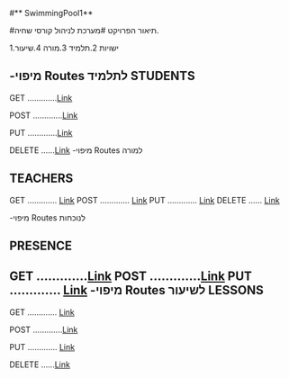 #** SwimmingPool1**

#תיאור הפרויקט
#מערכת לניהול קורסי שחיה.

1.ישויות
2.תלמיד
3.מורה
4.שיעור


-מיפוי Routes לתלמיד
STUDENTS
---

GET .............[Link]( https://SwimmingPool.co.il/Student/?id)

POST .............[Link]( https://SwimmingPool.co.il/Student)

PUT .............[Link]( https://SwimmingPool.co.il/Student/id)

DELETE ......[Link]( https://SwimmingPool.co.il/Student/id)
-מיפוי Routes למורה

TEACHERS
---

GET ............. [Link]( https://SwimmingPool.co.il/Teacher/?id)
POST .............  [Link]( https://SwimmingPool.co.il/Teacher) 
PUT ............. [Link]( https://SwimmingPool.co.il/Teacher/id)
DELETE ...... [Link]( https://SwimmingPool.co.il/Teacher/id)


-מיפוי Routes לנוכחות

PRESENCE
---

GET .............[Link](https://SwimmingPool.co.il/Presence/?studentId=1&teacherId=1&lessonId=1)
POST .............[Link](https://SwimmingPool.co.il/Presence?studentId=1&teacherId=1&lessonId=1) 
PUT ............. [Link](https://SwimmingPool.co.il/Ptesence/id)
-מיפוי Routes לשיעור
LESSONS
---
GET ............. [Link](https://SwimmingPool.co.il/Lesson/?id)

POST .............[Link](https://SwimmingPool.co.il/Lesson)

PUT ............. [Link](https://SwimmingPool.co.il/Lesson/id)

DELETE ......[Link](https://SwimmingPool.co.il/Lesson/id)
